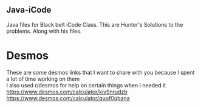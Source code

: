 ## Java-iCode
Java files for Black belt iCode Class.
This are Hunter's Solutions to the problems.
Along with his files.
# Desmos
These are some desmos links that I want to share with you because I spent a lot of time working on them
<br>I also used r/desmos for help on certain things when I needed it
<br>https://www.desmos.com/calculator/kiv9nrudzb
<br>https://www.desmos.com/calculator/quof0qbana
